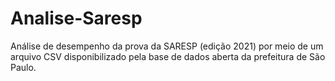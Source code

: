 # Analise-Saresp

Análise de desempenho da prova da SARESP (edição 2021) por meio de um arquivo CSV disponibilizado pela base de dados aberta da prefeitura de São Paulo.
